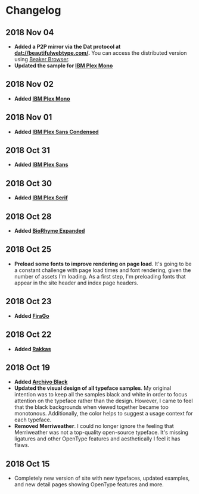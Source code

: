 # Changelog

## 2018 Nov 04
* **Added a P2P mirror via the Dat protocol at [dat://beautifulwebtype.com/](dat://beautifulwebtype.com/).** You can access the distributed version using [Beaker Browser](https://beakerbrowser.com).
* **Updated the sample for [IBM Plex Mono](https://beautifulwebtype.com/ibm-plex-mono/)**

## 2018 Nov 02
* **Added [IBM Plex Mono](https://beautifulwebtype.com/ibm-plex-mono/)**

## 2018 Nov 01
* **Added [IBM Plex Sans Condensed](https://beautifulwebtype.com/ibm-plex-sans-condensed/)**

## 2018 Oct 31
* **Added [IBM Plex Sans](https://beautifulwebtype.com/ibm-plex-sans/)**

## 2018 Oct 30
* **Added [IBM Plex Serif](https://beautifulwebtype.com/ibm-plex-serif/)**

## 2018 Oct 28
* **Added [BioRhyme Expanded](https://beautifulwebtype.com/biorhyme-expanded/)**

## 2018 Oct 25
* **Preload some fonts to improve rendering on page load**. It's going to be a constant challenge with page load times and font rendering, given the number of assets I'm loading. As a first step, I'm preloading fonts that appear in the site header and index page headers.

## 2018 Oct 23
* **Added [FiraGo](https://beautifulwebtype.com/firago/)**

## 2018 Oct 22
* **Added [Rakkas](https://beautifulwebtype.com/rakkas/)**

## 2018 Oct 19
* **Added [Archivo Black](https://beautifulwebtype.com/archivo-black/)**
* **Updated the visual design of all typeface samples**. My original intention was to keep all the samples black and white in order to focus attention on the typeface rather than the design. However, I came to feel that the black backgrounds when viewed together became too monotonous. Additionally, the color helps to suggest a usage context for each typeface.
* **Removed Merriweather**. I could no longer ignore the feeling that Merriweather was not a top-quality open-source typeface. It's missing ligatures and other OpenType features and aesthetically I feel it has flaws.

## 2018 Oct 15
* Completely new version of site with new typefaces, updated examples, and new detail pages showing OpenType features and more.
